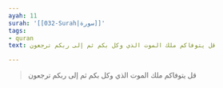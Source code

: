 ```yaml
---
ayah: 11
surah: '[[032-Surah|سورة]]'
tags:
- quran
text: قل يتوفاكم ملك الموت الذي وكل بكم ثم إلى ربكم ترجعون

---
```

> قل يتوفاكم ملك الموت الذي وكل بكم ثم إلى ربكم ترجعون
